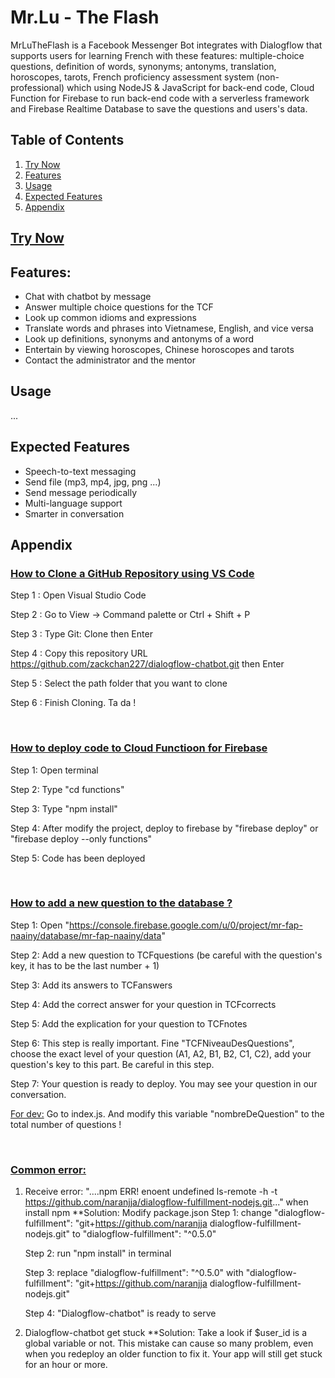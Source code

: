 # Mr.Lu - The Flash 
MrLuTheFlash is a Facebook Messenger Bot integrates with Dialogflow that supports users for learning French with these features: multiple-choice questions, definition of words, synonyms; antonyms, translation, horoscopes, tarots, French proficiency assessment system (non-professional) which using NodeJS & JavaScript for back-end code, Cloud Function for Firebase to run back-end code with a serverless framework and Firebase Realtime Database to save the questions and users's data.
&nbsp;

## Table of Contents
1. [Try Now](#try-now)
2. [Features](#features)
3. [Usage](#example2)
4. [Expected Features](#expected-features)
5. [Appendix](#Appendix)

## [Try Now](https://www.facebook.com/messages/t/MrLuTheFlash)
## Features:
* Chat with chatbot by message
* Answer multiple choice questions for the TCF
* Look up common idioms and expressions
* Translate words and phrases into Vietnamese, English, and vice versa
* Look up definitions, synonyms and antonyms of a word
* Entertain by viewing horoscopes, Chinese horoscopes and tarots
* Contact the administrator and the mentor

## Usage
...

## Expected Features
* Speech-to-text messaging
* Send file (mp3, mp4, jpg, png ...)
* Send message periodically
* Multi-language support
* Smarter in conversation

## Appendix
### <u>How to Clone a GitHub Repository using VS Code</u>

Step 1 : Open Visual Studio Code

Step 2 : Go to View -> Command palette or Ctrl + Shift + P

Step 3 : Type Git: Clone then Enter

Step 4 : Copy this repository URL https://github.com/zackchan227/dialogflow-chatbot.git then Enter

Step 5 : Select the path folder that you want to clone

Step 6 : Finish Cloning. Ta da !


&nbsp;
### <u>How to deploy code to Cloud Functioon for Firebase </u>

Step 1: Open terminal

Step 2: Type "cd functions"

Step 3: Type "npm install"

Step 4: After modify the project, deploy to firebase by "firebase deploy" or "firebase deploy --only functions"

Step 5: Code has been deployed

&nbsp;
### <u>How to add a new question to the database ?</u>

Step 1: Open "https://console.firebase.google.com/u/0/project/mr-fap-naainy/database/mr-fap-naainy/data"

Step 2: Add a new question to TCFquestions (be careful with the question's key, it has to be the last number + 1)

Step 3: Add its answers to TCFanswers

Step 4: Add the correct answer for your question in TCFcorrects

Step 5: Add the explication for your question to TCFnotes

Step 6: This step is really important. Fine "TCFNiveauDesQuestions", choose the exact level of your question (A1, A2, B1, B2, C1, C2), add your question's key to this part. Be careful in this step.

Step 7: Your question is ready to deploy. You may see your question in our conversation.

<u>For dev:</u> Go to index.js. And modify this variable "nombreDeQuestion" to the total number of questions !

&nbsp;
### <u>Common error:</u>
1. Receive error: "....npm ERR! enoent undefined ls-remote -h -t https://github.com/naranjja/dialogflow-fulfillment-nodejs.git..." when install npm
**Solution: Modify package.json 
    Step 1: change "dialogflow-fulfillment": "git+https://github.com/naranjja dialogflow-fulfillment-nodejs.git" to              "dialogflow-fulfillment": "^0.5.0"
    
    Step 2: run "npm install" in terminal

    Step 3: replace "dialogflow-fulfillment": "^0.5.0" with "dialogflow-fulfillment": "git+https://github.com/naranjja           dialogflow-fulfillment-nodejs.git"

    Step 4: "Dialogflow-chatbot" is ready to serve

2. Dialogflow-chatbot get stuck
**Solution: Take a look if $user_id is a global variable or not. This mistake can cause so many problem, even when you redeploy an older function to fix it. Your app will still get stuck for an hour or more.
             
